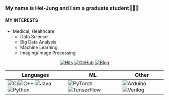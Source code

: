 ### My name is Hei-Jung and I am a graduate student👩🏻‍💻

<!--![Hei-jung's Github Stats](https://github-readme-stats.vercel.app/api?username=hei-jung&show_icons=true&hide_border=true&theme=dark)-->
<!--[![Top Langs](https://github-readme-stats.vercel.app/api/top-langs/?username=hei-jung&layout=compact&hide_border=true)](https://github.com/hei-jung)-->

#### MY INTERESTS

- Medical, Healthcare
  - Data Science
  - Big Data Analysis
  - Machine Learning
  - Imaging/Image Processing

<div align=center>
  
[![Hits](https://hits.seeyoufarm.com/api/count/incr/badge.svg?url=https%3A%2F%2Fgithub.com%2Fhei-jung&count_bg=%23F890B2&title_bg=%23838080&icon=&icon_color=%23FFFFFF&title=hits&edge_flat=false)](https://hits.seeyoufarm.com)
[![GitHub](http://img.shields.io/badge/GitHub-black?style=flat-square&logo=github)](https://github.com/hei-jung)
[![Blog](https://img.shields.io/badge/Blog-badge?style=flat-square&logo=Naver&logoColor=white)](http://blog.naver.com/wkdgpwjd007)

</div>

|Languages|ML|Other|
|---------|--|-----|
|![C](https://img.shields.io/badge/c-%2300599C.svg?style=for-the-badge&logo=c&logoColor=white)/![C++](https://img.shields.io/badge/c++-%2300599C.svg?style=for-the-badge&logo=c%2B%2B&logoColor=white) ![Java](https://img.shields.io/badge/java-%23ED8B00.svg?style=for-the-badge&logo=java&logoColor=white) ![Python](https://img.shields.io/badge/python-3670A0?style=for-the-badge&logo=python&logoColor=ffdd54)|![PyTorch](https://img.shields.io/badge/PyTorch-%23EE4C2C.svg?style=for-the-badge&logo=PyTorch&logoColor=white) ![TensorFlow](https://img.shields.io/badge/TensorFlow-%23FF6F00.svg?style=for-the-badge&logo=TensorFlow&logoColor=white)|![Arduino](https://img.shields.io/badge/-Arduino-00979D?style=for-the-badge&logo=Arduino&logoColor=white) ![Verilog](http://img.shields.io/badge/Verilog-black?style=for-the-badge)|



<!--
[![Top Langs](https://github-readme-stats.vercel.app/api/top-langs/?username=hei-jung&layout=compact&hide_border=true&theme=dark)](https://github.com/hei-jung)
-->
<!--
**hei-jung/hei-jung** is a ✨ _special_ ✨ repository because its `README.md` (this file) appears on your GitHub profile.

Here are some ideas to get you started:

- 🔭 I’m currently working on ...
- 🌱 I’m currently learning ...
- 👯 I’m looking to collaborate on ...
- 🤔 I’m looking for help with ...
- 💬 Ask me about ...
- 📫 How to reach me: ...
- 😄 Pronouns: ...
- ⚡ Fun fact: ...
-->
